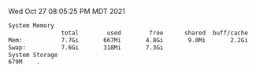 Wed Oct 27 08:05:25 PM MDT 2021
```bash
System Memory
               total        used        free      shared  buff/cache   available
Mem:           7.7Gi       667Mi       4.8Gi       9.0Mi       2.2Gi       6.7Gi
Swap:          7.6Gi       318Mi       7.3Gi
System Storage
679M	.
```
